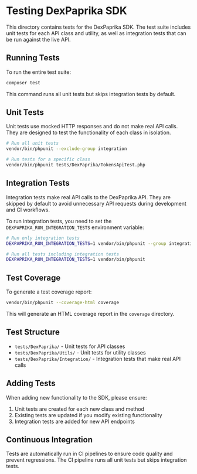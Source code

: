 # Testing DexPaprika SDK

This directory contains tests for the DexPaprika SDK. The test suite includes unit tests for each API class and utility, as well as integration tests that can be run against the live API.

## Running Tests

To run the entire test suite:

```bash
composer test
```

This command runs all unit tests but skips integration tests by default.

## Unit Tests

Unit tests use mocked HTTP responses and do not make real API calls. They are designed to test the functionality of each class in isolation.

```bash
# Run all unit tests
vendor/bin/phpunit --exclude-group integration

# Run tests for a specific class
vendor/bin/phpunit tests/DexPaprika/TokensApiTest.php
```

## Integration Tests

Integration tests make real API calls to the DexPaprika API. They are skipped by default to avoid unnecessary API requests during development and CI workflows.

To run integration tests, you need to set the `DEXPAPRIKA_RUN_INTEGRATION_TESTS` environment variable:

```bash
# Run only integration tests
DEXPAPRIKA_RUN_INTEGRATION_TESTS=1 vendor/bin/phpunit --group integration

# Run all tests including integration tests
DEXPAPRIKA_RUN_INTEGRATION_TESTS=1 vendor/bin/phpunit
```

## Test Coverage

To generate a test coverage report:

```bash
vendor/bin/phpunit --coverage-html coverage
```

This will generate an HTML coverage report in the `coverage` directory.

## Test Structure

- `tests/DexPaprika/` - Unit tests for API classes
- `tests/DexPaprika/Utils/` - Unit tests for utility classes
- `tests/DexPaprika/Integration/` - Integration tests that make real API calls

## Adding Tests

When adding new functionality to the SDK, please ensure:

1. Unit tests are created for each new class and method
2. Existing tests are updated if you modify existing functionality
3. Integration tests are added for new API endpoints

## Continuous Integration

Tests are automatically run in CI pipelines to ensure code quality and prevent regressions. The CI pipeline runs all unit tests but skips integration tests. 